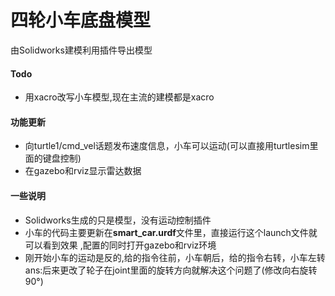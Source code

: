 # 四轮小车底盘模型
由Solidworks建模利用插件导出模型<br>

#### Todo
* 用xacro改写小车模型,现在主流的建模都是xacro
#### 功能更新
* 向turtle1/cmd_vel话题发布速度信息，小车可以运动(可以直接用turtlesim里面的键盘控制)
* 在gazebo和rviz显示雷达数据
#### 一些说明
* Solidworks生成的只是模型，没有运动控制插件
* 小车的代码主要更新在**smart_car.urdf**文件里，直接运行这个launch文件就可以看到效果
,配置的同时打开gazebo和rviz环境
* 刚开始小车的运动是反的,给的指令往前，小车朝后，给的指令右转，小车左转<br>
ans:后来更改了轮子在joint里面的旋转方向就解决这个问题了(修改向右旋转90°)